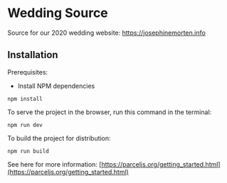 # Wedding Source

Source for our 2020 wedding website: https://josephinemorten.info

## Installation

Prerequisites:

- Install NPM dependencies

```
npm install
```

To serve the project in the browser, run this command in the terminal:

```
npm run dev
```

To build the project for distribution:

```
npm run build
```

See here for more information: [https://parceljs.org/getting_started.html](https://parceljs.org/getting_started.html)
